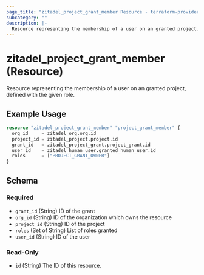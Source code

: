 ```yaml
---
page_title: "zitadel_project_grant_member Resource - terraform-provider-zitadel"
subcategory: ""
description: |-
  Resource representing the membership of a user on an granted project, defined with the given role.
---
```


# zitadel_project_grant_member (Resource)

Resource representing the membership of a user on an granted project, defined with the given role.

## Example Usage

```terraform
resource "zitadel_project_grant_member" "project_grant_member" {
  org_id     = zitadel_org.org.id
  project_id = zitadel_project.project.id
  grant_id   = zitadel_project_grant.project_grant.id
  user_id    = zitadel_human_user.granted_human_user.id
  roles      = ["PROJECT_GRANT_OWNER"]
}
```

<!-- schema generated by tfplugindocs -->
## Schema

### Required

- `grant_id` (String) ID of the grant
- `org_id` (String) ID of the organization which owns the resource
- `project_id` (String) ID of the project
- `roles` (Set of String) List of roles granted
- `user_id` (String) ID of the user

### Read-Only

- `id` (String) The ID of this resource.